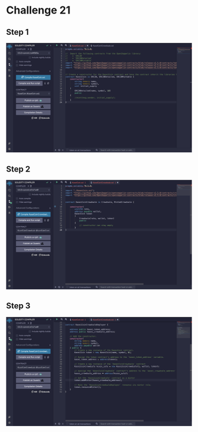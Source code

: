# Challenge 21

## Step 1
![](https://github.com/damian-robinson/challenge_21/blob/main/compiled1.png?raw=true)

## Step 2
![](https://github.com/damian-robinson/challenge_21/blob/main/compiled2.png?raw=true)

## Step 3
![](https://github.com/damian-robinson/challenge_21/blob/main/compiled3.png?raw=true)
